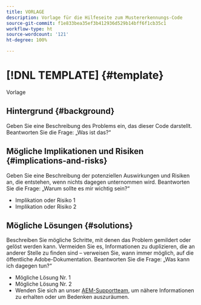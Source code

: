 ```yaml
---
title: VORLAGE
description: Vorlage für die Hilfeseite zum Mustererkennungs-Code
source-git-commit: f1e833bea35ef3b412936d529b14bff6f1cb35c1
workflow-type: ht
source-wordcount: '121'
ht-degree: 100%

---
```



# [!DNL TEMPLATE] {#template}

Vorlage

## Hintergrund {#background}

Geben Sie eine Beschreibung des Problems ein, das dieser Code darstellt.
Beantworten Sie die Frage: „Was ist das?“

## Mögliche Implikationen und Risiken {#implications-and-risks}

Geben Sie eine Beschreibung der potenziellen Auswirkungen und Risiken an, die entstehen, wenn nichts dagegen unternommen wird.
Beantworten Sie die Frage: „Warum sollte es mir wichtig sein?“

* Implikation oder Risiko 1
* Implikation oder Risiko 2

## Mögliche Lösungen {#solutions}

Beschreiben Sie mögliche Schritte, mit denen das Problem gemildert oder gelöst werden kann. Vermeiden Sie es, Informationen zu duplizieren, die an anderer Stelle zu finden sind – verweisen Sie, wann immer möglich, auf die öffentliche Adobe-Dokumentation.
Beantworten Sie die Frage: „Was kann ich dagegen tun?“

* Mögliche Lösung Nr. 1
* Mögliche Lösung Nr. 2
* Wenden Sie sich an unser [AEM-Supportteam](https://helpx.adobe.com/de/enterprise/using/support-for-experience-cloud.html), um nähere Informationen zu erhalten oder um Bedenken auszuräumen.

